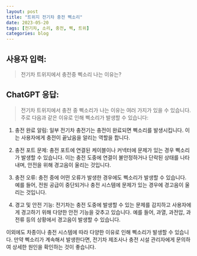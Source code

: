 ```yaml
---
layout: post
title: "트위지 전기차 충전 삑소리"
date: 2023-05-20
tags: [전기차, 소리, 충전, 삑, 트위]
categories: blog
---
```


## 사용자 입력:
> 전기차 트위지에서 충전중 삑소리 나는 이유는?

## ChatGPT 응답:
> 전기차 트위지에서 충전 중 삑소리가 나는 이유는 여러 가지가 있을 수 있습니다. 주로 다음과 같은 이유로 인해 삑소리가 발생할 수 있습니다:

1. 충전 완료 알림: 일부 전기차 충전기는 충전이 완료되면 삑소리를 발생시킵니다. 이는 사용자에게 충전이 끝났음을 알리는 역할을 합니다.

2. 충전 포트 문제: 충전 포트에 연결된 케이블이나 커넥터에 문제가 있는 경우 삑소리가 발생할 수 있습니다. 이는 충전 도중에 연결이 불안정하거나 단락된 상태를 나타내며, 안전을 위해 경고음이 울리는 것입니다.

3. 충전 오류: 충전 중에 어떤 오류가 발생한 경우에도 삑소리가 발생할 수 있습니다. 예를 들어, 전원 공급이 중단되거나 충전 시스템에 문제가 있는 경우에 경고음이 울리는 것입니다.

4. 경고 및 안전 기능: 전기차는 충전 도중에 발생할 수 있는 문제를 감지하고 사용자에게 경고하기 위해 다양한 안전 기능을 갖추고 있습니다. 예를 들어, 과열, 과전압, 과전류 등의 상황에서 경고음이 발생할 수 있습니다.

이외에도 차종이나 충전 시스템에 따라 다양한 이유로 인해 삑소리가 발생할 수 있습니다. 만약 삑소리가 계속해서 발생한다면, 전기차 제조사나 충전 시설 관리자에게 문의하여 상세한 원인을 확인하는 것이 좋습니다.

